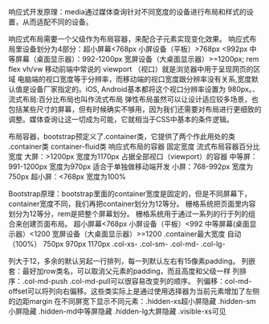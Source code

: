 响应式开发原理：media通过媒体查询针对不同宽度的设备进行布局和样式的设置，从而适配不同的设备。
<link rel="stylesheet" type="text/css" media="screen and(max-device-width:400px)" href="tinyScreen.css"/>
响应式布局需要一个父级作为布局容器，来配合子元素实现变化效果。
响应式布局里设备划分为4部分：超小屏幕<768px
                           小屏设备（平板）>768px <992px
                           中等屏幕（桌面显示器）：992-1200px
                           宽屏设备（大桌面显示器）>=1200px; 
rem
flex
vh/vw
移动前端中常说的 viewport （视口）就是浏览器中用于呈现网页的区域
电脑端的视口宽度等于分辨率，而移动端的视口宽度跟分辨率没有关系,宽度默认值是设备厂家指定的。iOS, Android基本都将这个视口分辨率设置为 980px。、
<meta name="viewport" content="width=device-width initial-scale=1.0,maxminu=1.0,user-scable=0">
流式布局:百分比布局也叫作流式布局
弹性布局虽然可以让设计适应较多场景，也包括某些尺寸的屏幕，但有时候确实不够用，因为我们还需要对布局进行更细致的调整。媒体查询让这一切成为可能，它就相当于CSS中基本的条件逻辑。

布局容器，bootstrap预定义了.container类，它提供了两个作此用处的类
.container类                            container-fluid类
响应式布局的容器 固定宽度                   流式布局容器百分比宽度
大屏：>1200px 宽度为1170px                 占据全部视口（viewport）的容器 
中等屏：991-1200px 宽度为970px             适合于单独做移动端开发 
小屏：768-992px 宽度为750px
超小屏：<768px 宽度为100%

Bootstrap原理：bootstrap里面的container宽度是固定的，但是不同屏幕下，container宽度不同，我们再把container划分为12等分。
栅格系统把页面里内容划分为12等分，rem是把整个屏幕划分。
栅格系统用于通过一系列的行于列的组合来创建页面布局。
                    超小屏幕<768px    小屏设备（平板）<992  中等屏幕(桌面显示器）<1200  宽屏设备（大桌面显示器）>=1200
.container最大宽度      自动（100%）        750px                970px                      1170px
                        .col-xs-            .col-sm-            .col-md-                    .col-lg-
    
列大于12，多余的默认另起一行排列，每一列默认左右有15像素padding。
列嵌套：最好加row类名，可以取消父元素的padding，而且高度和父级一样
列排序：.col-md-push .col-md-pull可以很容易改变列的顺序。
列偏移：col-md-offset可以将列向右偏移。这些类实际上是通过使用选择器为当前元素增加了左侧的边距margin
在不同屏宽下显示不同元素：.hidden-xs超小屏隐藏  .hidden-sm小屏隐藏 .hidden-md中等屏隐藏 .hidden-lg大屏隐藏 .visible-xs可见

